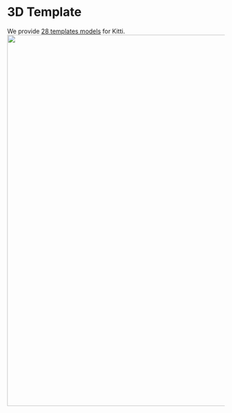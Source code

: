 # 3D Template
We provide [28 templates models](https://drive.google.com/file/d/10o8a_TQo3633ArHikg0Pgkzb-ZJNfw-e/view?usp=sharing) for Kitti.
<img src="https://github.com/SA2020PerMo/PerMo/blob/master/vis/template.png" width="860"/>
